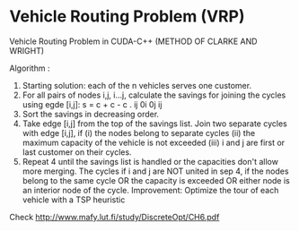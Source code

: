 # Vehicle Routing Problem (VRP)
Vehicle Routing Problem in CUDA-C++ (METHOD OF CLARKE AND WRIGHT)


Algorithm :

1. Starting solution: each of the n vehicles serves one customer.
2. For all pairs of nodes i,j, i…j, calculate the savings for joining the cycles using egde [i,j]:
s = c + c - c . ij 0i 0j ij
3. Sort the savings in decreasing order.
4. Take edge [i,j] from the top of the savings list. Join two separate cycles with edge [i,j], if
 (i) the nodes belong to separate cycles
 (ii) the maximum capacity of the vehicle is not exceeded
 (iii) i and j are first or last customer on their cycles.
5. Repeat 4 until the savings list is handled or the capacities don't allow more merging.
The cycles if i and j are NOT united in sep 4, if the nodes belong to the same cycle OR the
capacity is exceeded OR either node is an interior node of the cycle.
Improvement: Optimize the tour of each vehicle with a TSP heuristic

Check http://www.mafy.lut.fi/study/DiscreteOpt/CH6.pdf
